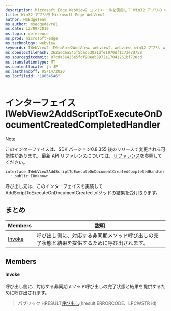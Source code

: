 ```yaml
---
description: Microsoft Edge WebView2 コントロールを使用して Win32 アプリの web コンテンツをホストする
title: Win32 アプリ用 Microsoft Edge WebView2
author: MSEdgeTeam
ms.author: msedgedevrel
ms.date: 12/09/2019
ms.topic: reference
ms.prod: microsoft-edge
ms.technology: webview
keywords: IWebView2、IWebView2WebView、webview2、webview、win32 アプリ、win32、edge
ms.openlocfilehash: 262add6a545f5bac53021dfe1970df1c73e7d758
ms.sourcegitcommit: 07cda56425e5fdf90eeb3972e17041261bf720cd
ms.translationtype: MT
ms.contentlocale: ja-JP
ms.lasthandoff: 05/14/2020
ms.locfileid: "10654546"
---
```

# インターフェイス IWebView2AddScriptToExecuteOnDocumentCreatedCompletedHandler 

> [!NOTE]
> このインターフェイスは、SDK バージョン0.8.355 後のリリースで変更される可能性があります。 最新 API リファレンスについては、[リファレンス](../../../webview2-api-reference.md)を参照してください。

```
interface IWebView2AddScriptToExecuteOnDocumentCreatedCompletedHandler
  : public IUnknown
```

呼び出し元は、このインターフェイスを実装して AddScriptToExecuteOnDocumentCreated メソッドの結果を受け取ります。

## まとめ

 Members                        | 説明
--------------------------------|---------------------------------------------
[Invoke](#invoke) | 呼び出し側に、対応する非同期メソッド呼び出しの完了状態と結果を提供するために呼び出されます。

## Members

#### Invoke 

呼び出し側に、対応する非同期メソッド呼び出しの完了状態と結果を提供するために呼び出されます。

> パブリック HRESULT[呼び出し](#invoke)(hresult ERRORCODE、LPCWSTR id)

